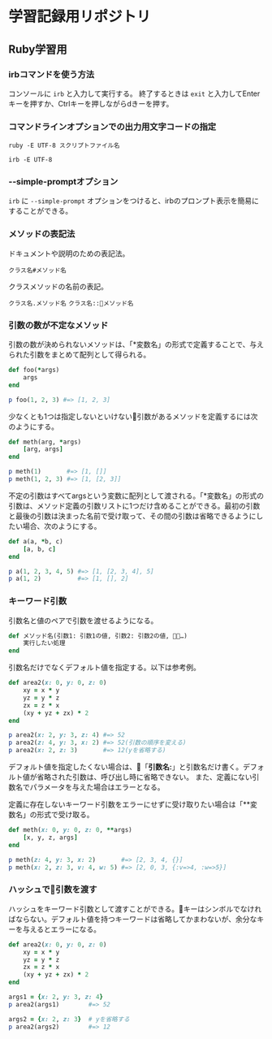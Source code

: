 # 学習記録用リポジトリ

## Ruby学習用

### irbコマンドを使う方法

コンソールに `irb` と入力して実行する。
終了するときは `exit` と入力してEnterキーを押すか、Ctrlキーを押しながらdきーを押す。

### コマンドラインオプションでの出力用文字コードの指定

`ruby -E UTF-8 スクリプトファイル名`

`irb -E UTF-8`

### --simple-promptオプション

`irb` に `--simple-prompt` オプションをつけると、irbのプロンプト表示を簡易にすることができる。

### メソッドの表記法

ドキュメントや説明のための表記法。

`クラス名#メソッド名`

クラスメソッドの名前の表記。

`クラス名.メソッド名`
`クラス名::メソッド名`

### 引数の数が不定なメソッド

引数の数が決められないメソッドは、「*変数名」の形式で定義することで、与えられた引数をまとめて配列として得られる。

```ruby
def foo(*args)
    args
end

p foo(1, 2, 3) #=> [1, 2, 3]
```

少なくとも1つは指定しないといけない引数があるメソッドを定義するには次のようにする。

```ruby
def meth(arg, *args)
    [arg, args]
end

p meth(1)       #=> [1, []]
p meth(1, 2, 3) #=> [1, [2, 3]]
```

不定の引数はすべてargsという変数に配列として渡される。「*変数名」の形式の引数は、メソッド定義の引数リストに1つだけ含めることができる。最初の引数と最後の引数は決まった名前で受け取って、その間の引数は省略できるようにしたい場合、次のようにする。

```ruby
def a(a, *b, c)
    [a, b, c]
end

p a(1, 2, 3, 4, 5) #=> [1, [2, 3, 4], 5]
p a(1, 2)          #=> [1, [], 2]
```

### キーワード引数

引数名と値のペアで引数を渡せるようになる。

```ruby
def メソッド名(引数1: 引数1の値, 引数2: 引数2の値, …)
    実行したい処理
end
```

引数名だけでなくデフォルト値を指定する。以下は参考例。

```ruby
def area2(x: 0, y: 0, z: 0)
    xy = x * y
    yz = y * z
    zx = z * x
    (xy + yz + zx) * 2
end

p area2(x: 2, y: 3, z: 4) #=> 52
p area2(z: 4, y: 3, x: 2) #=> 52(引数の順序を変える)
p area2(x: 2, z: 3)       #=> 12(yを省略する)
```

デフォルト値を指定したくない場合は、「**引数名:**」と引数名だけ書く。デフォルト値が省略された引数は、呼び出し時に省略できない。
また、定義にない引数名でパラメータを与えた場合はエラーとなる。

定義に存在しないキーワード引数をエラーにせずに受け取りたい場合は「**変数名」の形式で受け取る。

```ruby
def meth(x: 0, y: 0, z: 0, **args)
    [x, y, z, args]
end

p meth(z: 4, y: 3, x: 2)       #=> [2, 3, 4, {}]
p meth(x: 2, z: 3, v: 4, w: 5) #=> [2, 0, 3, {:v=>4, :w=>5}]
```

### ハッシュで引数を渡す

ハッシュをキーワード引数として渡すことができる。キーはシンボルでなければならない。デフォルト値を持つキーワードは省略してかまわないが、余分なキーを与えるとエラーになる。

```ruby
def area2(x: 0, y: 0, z: 0)
    xy = x * y
    yz = y * z
    zx = z * x
    (xy + yz + zx) * 2
end

args1 = {x: 2, y: 3, z: 4}
p area2(args1)        #=> 52

args2 = {x: 2, z: 3}  # yを省略する
p area2(args2)        #=> 12
```
